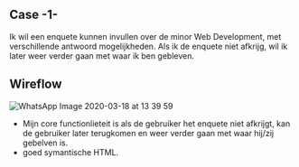 ## Case -1-
Ik wil een enquete kunnen invullen over de minor Web Development, met verschillende antwoord mogelijkheden. Als ik de enquete niet afkrijg, wil ik later weer verder gaan met waar ik ben gebleven.
## Wireflow
![WhatsApp Image 2020-03-18 at 13 39 59](https://user-images.githubusercontent.com/45425087/76961846-63a64d80-691e-11ea-9871-e3a731c2ee6a.jpeg)
- Mijn core functionlieteit is als de gebruiker het enquete niet afkrijgt, kan de gebruiker later terugkomen en weer verder gaan met waar hij/zij gebelven is.
- goed symantische HTML.

